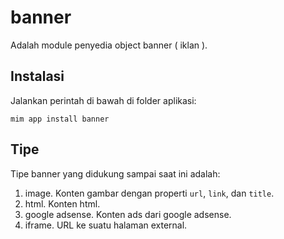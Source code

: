# banner

Adalah module penyedia object banner ( iklan ).

## Instalasi

Jalankan perintah di bawah di folder aplikasi:

```
mim app install banner
```

## Tipe

Tipe banner yang didukung sampai saat ini adalah:

1. image. Konten gambar dengan properti `url`, `link`, dan `title`.
1. html. Konten html.
1. google adsense. Konten ads dari google adsense.
1. iframe. URL ke suatu halaman external.